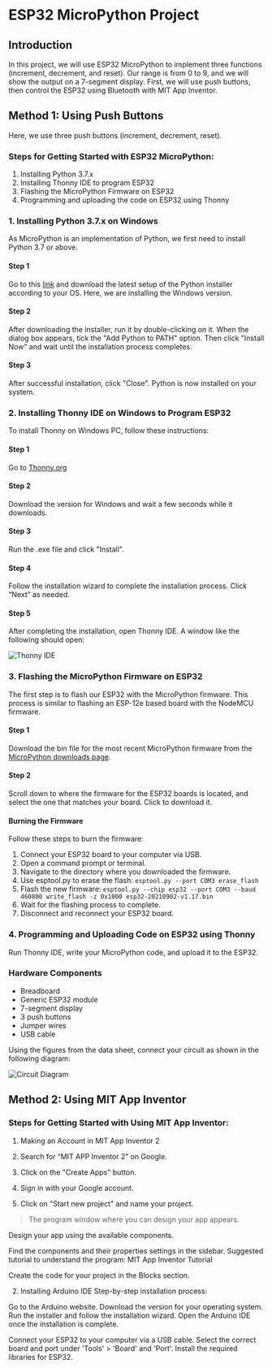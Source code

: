 # ESP32 MicroPython Project

## Introduction
In this project, we will use ESP32 MicroPython to implement three functions (increment, decrement, and reset). Our range is from 0 to 9, and we will show the output on a 7-segment display. First, we will use push buttons, then control the ESP32 using Bluetooth with MIT App Inventor.
## Method 1: Using Push Buttons
Here, we use three push buttons (increment, decrement, reset).

### Steps for Getting Started with ESP32 MicroPython:

1. Installing Python 3.7.x
2. Installing Thonny IDE to program ESP32
3. Flashing the MicroPython Firmware on ESP32
4. Programming and uploading the code on ESP32 using Thonny

### 1. Installing Python 3.7.x on Windows

As MicroPython is an implementation of Python, we first need to install Python 3.7 or above.

#### Step 1
Go to this [link](https://www.python.org/downloads/) and download the latest setup of the Python installer according to your OS. Here, we are installing the Windows version.

#### Step 2
After downloading the installer, run it by double-clicking on it. When the dialog box appears, tick the "Add Python to PATH" option. Then click "Install Now" and wait until the installation process completes.

#### Step 3
After successful installation, click "Close". Python is now installed on your system.

### 2. Installing Thonny IDE on Windows to Program ESP32
To install Thonny on Windows PC, follow these instructions:

#### Step 1
Go to [Thonny.org](https://thonny.org)

#### Step 2
Download the version for Windows and wait a few seconds while it downloads.

#### Step 3
Run the .exe file and click "Install".

#### Step 4
Follow the installation wizard to complete the installation process. Click “Next” as needed.

#### Step 5
After completing the installation, open Thonny IDE. A window like the following should open:

![Thonny IDE](https://thonny.org/images/thonny_screenshot.png)

### 3. Flashing the MicroPython Firmware on ESP32
The first step is to flash our ESP32 with the MicroPython firmware. This process is similar to flashing an ESP-12e based board with the NodeMCU firmware.

#### Step 1
Download the bin file for the most recent MicroPython firmware from the [MicroPython downloads page](https://micropython.org/download/esp32/).

#### Step 2
Scroll down to where the firmware for the ESP32 boards is located, and select the one that matches your board. Click to download it.

#### Burning the Firmware
Follow these steps to burn the firmware:

1. Connect your ESP32 board to your computer via USB.
2. Open a command prompt or terminal.
3. Navigate to the directory where you downloaded the firmware.
4. Use esptool.py to erase the flash: `esptool.py --port COM3 erase_flash`
5. Flash the new firmware: `esptool.py --chip esp32 --port COM3 --baud 460800 write_flash -z 0x1000 esp32-20210902-v1.17.bin`
6. Wait for the flashing process to complete.
7. Disconnect and reconnect your ESP32 board.

### 4. Programming and Uploading Code on ESP32 using Thonny
Run Thonny IDE, write your MicroPython code, and upload it to the ESP32.

### Hardware Components
- Breadboard
- Generic ESP32 module
- 7-segment display
- 3 push buttons
- Jumper wires
- USB cable

Using the figures from the data sheet, connect your circuit as shown in the following diagram:

![Circuit Diagram](https://randomnerdtutorials.com/wp-content/uploads/2018/08/ESP32-7-Segment-wiring-diagram.png)

## Method 2: Using MIT App Inventor

### Steps for Getting Started with Using MIT App Inventor:

1. Making an Account in MIT App Inventor 2
2. Search for “MIT APP Inventor 2” on Google.

3. Click on the "Create Apps" button.
4. Sign in with your Google account.
5. Click on "Start new project" and name your project.

> The program window where you can design your app appears.

Design your app using the available components.

Find the components and their properties settings in the sidebar.
Suggested tutorial to understand the program: MIT App Inventor Tutorial

Create the code for your project in the Blocks section.

2. Installing Arduino IDE
Step-by-step installation process:

Go to the Arduino website.
Download the version for your operating system.
Run the installer and follow the installation wizard.
Open the Arduino IDE once the installation is complete.

Connect your ESP32 to your computer via a USB cable.
Select the correct board and port under 'Tools' > 'Board' and 'Port'.
Install the required libraries for ESP32.

